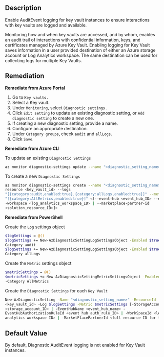 ## Description

Enable AuditEvent logging for key vault instances to ensure interactions with key vaults are logged and available.

Monitoring how and when key vaults are accessed, and by whom, enables an audit trail of interactions with confidential information, keys, and certificates managed by Azure Key Vault. Enabling logging for Key Vault saves information in a user provided destination of either an Azure storage account or Log Analytics workspace. The same destination can be used for collecting logs for multiple Key Vaults.

## Remediation

**Remediate from Azure Portal**

1. Go to `Key vaults.`
2. Select a Key vault.
3. Under `Monitoring`, select `Diagnostic settings.`
4. Click `Edit setting` to update an existing diagnostic setting, or `Add diagnostic setting` to create a new one.
5. If creating a new diagnostic setting, provide a name.
6. Configure an appropriate destination.
7. Under `Category groups`, check `audit` and `allLogs`.
8. Click `Save`.

**Remediate from Azure CLI**

To update an existing `Diagnostic Settings`

```bash
az monitor diagnostic-settings update --name "<diagnostic_setting_name>" --resource <key_vault_id>
```

To create a new `Diagnostic Settings`

```bash
az monitor diagnostic-settings create --name "<diagnostic_setting_name>" --
resource <key_vault_id> --logs
"[{category:audit,enabled:true},{category:allLogs,enabled:true}]" --metrics
"[{category:AllMetrics,enabled:true}]" <[--event-hub <event_hub_ID> --eventhub-rule <event_hub_auth_rule_ID> | --storage-account <storage_account_ID> |-
-workspace <log_analytics_workspace_ID> | --marketplace-partner-id
<solution_resource_ID>]>
```

**Remediate from PowerShell**

Create the `Log` settings object

```bash
$logSettings = @()
$logSettings += New-AzDiagnosticSettingLogSettingsObject -Enabled $true -
Category audit
$logSettings += New-AzDiagnosticSettingLogSettingsObject -Enabled $true -
Category allLogs
```

Create the `Metric` settings object

```bash
$metricSettings = @()
$metricSettings += New-AzDiagnosticSettingMetricSettingsObject -Enabled $true
-Category AllMetrics
```

Create the `Diagnostic Settings` for each `Key Vault`

```bash
New-AzDiagnosticSetting -Name "<diagnostic_setting_name>" -ResourceId
<key_vault_id> -Log $logSettings -Metric $metricSettings [-StorageAccountId
<storage_account_ID> | -EventHubName <event_hub_name> -
EventHubAuthorizationRuleId <event_hub_auth_rule_ID> | -WorkSpaceId <log
analytics workspace ID> | -MarketPlacePartnerId <full resource ID for thirdparty solution>]
```

## Default Value

By default, Diagnostic AuditEvent logging is not enabled for Key Vault instances.
